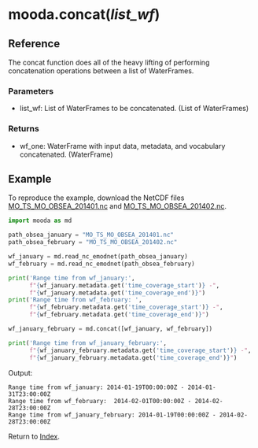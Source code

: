 # mooda.concat(*list_wf*)

## Reference

The concat function does all of the heavy lifting of performing concatenation operations between a list of WaterFrames.

### Parameters

* list_wf: List of WaterFrames to be concatenated. (List of WaterFrames)

### Returns

* wf_one: WaterFrame with input data, metadata, and vocabulary concatenated. (WaterFrame)

## Example

To reproduce the example, download the NetCDF files [MO_TS_MO_OBSEA_201401.nc](http://data.emso.eu/files/emso/obsea/mo/ts/MO_TS_MO_OBSEA_201401.nc) and [MO_TS_MO_OBSEA_201402.nc](http://data.emso.eu/files/emso/obsea/mo/ts/MO_TS_MO_OBSEA_201402.nc).

```python
import mooda as md

path_obsea_january = "MO_TS_MO_OBSEA_201401.nc"
path_obsea_february = "MO_TS_MO_OBSEA_201402.nc"

wf_january = md.read_nc_emodnet(path_obsea_january)
wf_february = md.read_nc_emodnet(path_obsea_february)

print('Range time from wf_january:',
      f"{wf_january.metadata.get('time_coverage_start')} -",
      f"{wf_january.metadata.get('time_coverage_end')}")
print('Range time from wf_february: ',
      f"{wf_february.metadata.get('time_coverage_start')} -",
      f"{wf_february.metadata.get('time_coverage_end')}")

wf_january_february = md.concat([wf_january, wf_february])

print('Range time from wf_january_february:',
      f"{wf_january_february.metadata.get('time_coverage_start')} -",
      f"{wf_january_february.metadata.get('time_coverage_end')}")
```

Output:

```shell
Range time from wf_january: 2014-01-19T00:00:00Z - 2014-01-31T23:00:00Z
Range time from wf_february:  2014-02-01T00:00:00Z - 2014-02-28T23:00:00Z
Range time from wf_january_february: 2014-01-19T00:00:00Z - 2014-02-28T23:00:00Z
```

Return to [Index](../index_api_reference.md).
